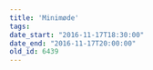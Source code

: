 ```yaml
---
title: 'Minimøde'
tags:
date_start: "2016-11-17T18:30:00"
date_end: "2016-11-17T20:00:00"
old_id: 6439
---
```

